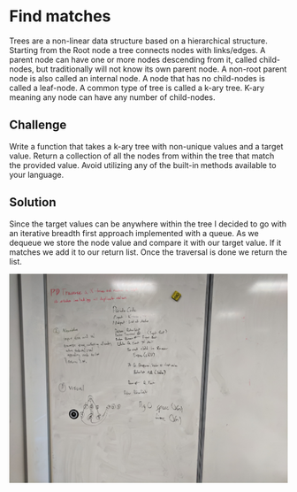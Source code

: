 # Find matches

Trees are a non-linear data structure based on a hierarchical structure. Starting from the Root node a tree connects nodes with links/edges. A parent node can have one or more nodes descending from it, called child-nodes, but traditionally will not know its own parent node. A non-root parent node is also called an internal node. A node that has no child-nodes is called a leaf-node. A common type of tree is called a k-ary tree. K-ary meaning any node can have any number of child-nodes.

## Challenge

Write a function that takes a k-ary tree with non-unique values and a target value.
Return a collection of all the nodes from within the tree that match the provided value.
Avoid utilizing any of the built-in methods available to your language.

## Solution

Since the target values can be anywhere within the tree I decided to go with an iterative breadth first approach implemented with a queue. As we dequeue we store the node value and compare it with our target value. If it matches we add it to our return list. Once the traversal is done we return the list.

![find_matches.jpg](../../assets/find_matches.jpg)
